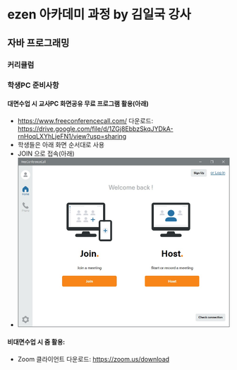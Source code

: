 # ezen 아카데미 과정 by 김일국 강사
## 자바 프로그래밍
### 커리큘럼

### 학생PC 준비사항
#### 대면수업 시 교사PC 화면공유 무료 프로그램 활용(아래)
- https://www.freeconferencecall.com/ 다운로드: https://drive.google.com/file/d/1ZGj8EbbzSkqJYDkA-rnHoqLXYhLjeFN1/view?usp=sharing
- 학생들은 아래 화면 순서대로 사용
- JOIN 으로 접속(아래)
- ![JOIN 으로 접속](./README/fcc_join.jpg)

#### 비대면수업 시 줌 활용:
- Zoom 클라이언트 다운로드: https://zoom.us/download
